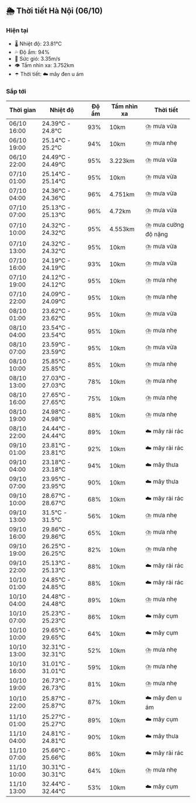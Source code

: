## 🌦️ Thời tiết Hà Nội (06/10)

### Hiện tại

- 🌡️ Nhiệt độ: 23.81℃
- 💦 Độ ẩm: 94%
- 💨 Sức gió: 3.35m/s
- 👁️ Tầm nhìn xa: 3.752km
- ☂️ Thời tiết: ☁️ mây đen u ám

### Sắp tới

| Thời gian | Nhiệt độ | Độ ẩm | Tầm nhìn xa | Thời tiết |
| --- | --- | --- | --- | --- |
| 06/10 16:00 | 24.39℃ - 24.8℃ | 93% | 10km | ⛈️ mưa vừa |
| 06/10 19:00 | 25.14℃ - 25.2℃ | 94% | 10km | ⛈️ mưa nhẹ |
| 06/10 22:00 | 24.49℃ - 24.49℃ | 95% | 3.223km | ⛈️ mưa vừa |
| 07/10 01:00 | 25.14℃ - 25.14℃ | 95% | 10km | ⛈️ mưa vừa |
| 07/10 04:00 | 24.36℃ - 24.36℃ | 96% | 4.751km | ⛈️ mưa vừa |
| 07/10 07:00 | 25.13℃ - 25.13℃ | 96% | 4.72km | ⛈️ mưa vừa |
| 07/10 10:00 | 24.32℃ - 24.32℃ | 95% | 4.553km | ⛈️ mưa cường độ nặng |
| 07/10 13:00 | 24.32℃ - 24.32℃ | 95% | 10km | ⛈️ mưa vừa |
| 07/10 16:00 | 24.19℃ - 24.19℃ | 93% | 10km | ⛈️ mưa vừa |
| 07/10 19:00 | 24.12℃ - 24.12℃ | 95% | 10km | ⛈️ mưa nhẹ |
| 07/10 22:00 | 24.09℃ - 24.09℃ | 95% | 10km | ⛈️ mưa nhẹ |
| 08/10 01:00 | 23.62℃ - 23.62℃ | 95% | 10km | ⛈️ mưa vừa |
| 08/10 04:00 | 23.54℃ - 23.54℃ | 95% | 10km | ⛈️ mưa nhẹ |
| 08/10 07:00 | 23.59℃ - 23.59℃ | 95% | 10km | ⛈️ mưa vừa |
| 08/10 10:00 | 25.85℃ - 25.85℃ | 85% | 10km | ⛈️ mưa nhẹ |
| 08/10 13:00 | 27.03℃ - 27.03℃ | 78% | 10km | ⛈️ mưa nhẹ |
| 08/10 16:00 | 27.65℃ - 27.65℃ | 75% | 10km | ⛈️ mưa nhẹ |
| 08/10 19:00 | 24.98℃ - 24.98℃ | 88% | 10km | ⛈️ mưa nhẹ |
| 08/10 22:00 | 24.44℃ - 24.44℃ | 89% | 10km | ☁️ mây rải rác |
| 09/10 01:00 | 23.81℃ - 23.81℃ | 92% | 10km | ☁️ mây rải rác |
| 09/10 04:00 | 23.18℃ - 23.18℃ | 94% | 10km | ☁️ mây thưa |
| 09/10 07:00 | 23.95℃ - 23.95℃ | 90% | 10km | ☁️ mây thưa |
| 09/10 10:00 | 28.67℃ - 28.67℃ | 68% | 10km | ☁️ mây rải rác |
| 09/10 13:00 | 31.5℃ - 31.5℃ | 56% | 10km | ⛈️ mưa nhẹ |
| 09/10 16:00 | 29.86℃ - 29.86℃ | 65% | 10km | ⛈️ mưa nhẹ |
| 09/10 19:00 | 26.25℃ - 26.25℃ | 82% | 10km | ⛈️ mưa nhẹ |
| 09/10 22:00 | 25.13℃ - 25.13℃ | 88% | 10km | ☁️ mây rải rác |
| 10/10 01:00 | 24.85℃ - 24.85℃ | 88% | 10km | ☁️ mây rải rác |
| 10/10 04:00 | 24.48℃ - 24.48℃ | 89% | 10km | ⛈️ mưa nhẹ |
| 10/10 07:00 | 25.23℃ - 25.23℃ | 86% | 10km | ☁️ mây cụm |
| 10/10 10:00 | 29.65℃ - 29.65℃ | 64% | 10km | ☁️ mây cụm |
| 10/10 13:00 | 32.31℃ - 32.31℃ | 52% | 10km | ⛈️ mưa nhẹ |
| 10/10 16:00 | 31.01℃ - 31.01℃ | 59% | 10km | ⛈️ mưa nhẹ |
| 10/10 19:00 | 26.73℃ - 26.73℃ | 81% | 10km | ⛈️ mưa nhẹ |
| 10/10 22:00 | 25.87℃ - 25.87℃ | 87% | 10km | ☁️ mây đen u ám |
| 11/10 01:00 | 25.27℃ - 25.27℃ | 89% | 10km | ☁️ mây cụm |
| 11/10 04:00 | 24.81℃ - 24.81℃ | 90% | 10km | ☁️ mây thưa |
| 11/10 07:00 | 25.66℃ - 25.66℃ | 86% | 10km | ☁️ mây rải rác |
| 11/10 10:00 | 30.31℃ - 30.31℃ | 64% | 10km | ⛈️ mưa nhẹ |
| 11/10 13:00 | 32.44℃ - 32.44℃ | 53% | 10km | ☁️ mây cụm |
